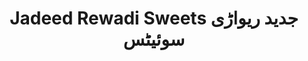 ---
title: "Jadeed Rewadi Sweets جدید ریواڑی سوئیٹس"
url: /karachi/jadeed-rewadi-sweets-jdyd-rywrry-swy-ytts/
shop: confectionery
---